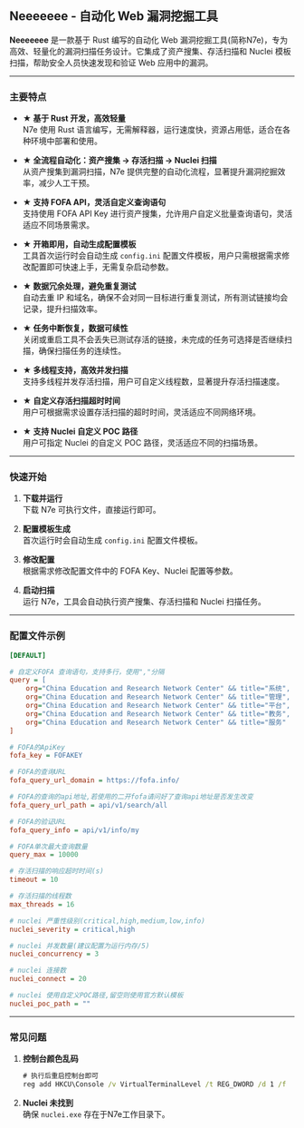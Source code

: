 ## Neeeeeee - 自动化 Web 漏洞挖掘工具

**Neeeeeee** 是一款基于 Rust 编写的自动化 Web 漏洞挖掘工具(简称N7e)，专为高效、轻量化的漏洞扫描任务设计。它集成了资产搜集、存活扫描和 Nuclei 模板扫描，帮助安全人员快速发现和验证 Web 应用中的漏洞。

---

### 主要特点

- **★ 基于 Rust 开发，高效轻量**  
  N7e 使用 Rust 语言编写，无需解释器，运行速度快，资源占用低，适合在各种环境中部署和使用。

- **★ 全流程自动化：资产搜集 → 存活扫描 → Nuclei 扫描**  
  从资产搜集到漏洞扫描，N7e 提供完整的自动化流程，显著提升漏洞挖掘效率，减少人工干预。

- **★ 支持 FOFA API，灵活自定义查询语句**  
  支持使用 FOFA API Key 进行资产搜集，允许用户自定义批量查询语句，灵活适应不同场景需求。

- **★ 开箱即用，自动生成配置模板**  
  工具首次运行时会自动生成 `config.ini` 配置文件模板，用户只需根据需求修改配置即可快速上手，无需复杂启动参数。

- **★ 数据冗余处理，避免重复测试**  
  自动去重 IP 和域名，确保不会对同一目标进行重复测试，所有测试链接均会记录，提升扫描效率。

- **★ 任务中断恢复，数据可续性**  
  关闭或重启工具不会丢失已测试存活的链接，未完成的任务可选择是否继续扫描，确保扫描任务的连续性。

- **★ 多线程支持，高效并发扫描**  
  支持多线程并发存活扫描，用户可自定义线程数，显著提升存活扫描速度。

- **★ 自定义存活扫描超时时间**  
  用户可根据需求设置存活扫描的超时时间，灵活适应不同网络环境。

- **★ 支持 Nuclei 自定义 POC 路径**  
  用户可指定 Nuclei 的自定义 POC 路径，灵活适应不同的扫描场景。

---

### 快速开始

1. **下载并运行**  
   下载 N7e 可执行文件，直接运行即可。

2. **配置模板生成**  
   首次运行时会自动生成 `config.ini` 配置文件模板。

3. **修改配置**  
   根据需求修改配置文件中的 FOFA Key、Nuclei 配置等参数。

4. **启动扫描**  
   运行 N7e，工具会自动执行资产搜集、存活扫描和 Nuclei 扫描任务。

---

### 配置文件示例

```ini
[DEFAULT]

# 自定义FOFA 查询语句，支持多行，使用","分隔
query = [
    org="China Education and Research Network Center" && title="系统",
    org="China Education and Research Network Center" && title="管理",
    org="China Education and Research Network Center" && title="平台",
    org="China Education and Research Network Center" && title="教务",
    org="China Education and Research Network Center" && title="服务"
]

# FOFA的ApiKey
fofa_key = FOFAKEY

# FOFA的查询URL
fofa_query_url_domain = https://fofa.info/

# FOFA的查询的api地址,若使用的二开fofa请问好了查询api地址是否发生改变
fofa_query_url_path = api/v1/search/all

# FOFA的验证URL
fofa_query_info = api/v1/info/my

# FOFA单次最大查询数量
query_max = 10000

# 存活扫描的响应超时时间(s)
timeout = 10

# 存活扫描的线程数
max_threads = 16

# nuclei 严重性级别(critical,high,medium,low,info)
nuclei_severity = critical,high

# nuclei 并发数量(建议配置为运行内存/5)
nuclei_concurrency = 3

# nuclei 连接数
nuclei_connect = 20

# nuclei 使用自定义POC路径,留空则使用官方默认模板
nuclei_poc_path = ""
```

---

### 常见问题

1. **控制台颜色乱码**  

   ```cmd
   # 执行后重启控制台即可
   reg add HKCU\Console /v VirtualTerminalLevel /t REG_DWORD /d 1 /f
   ```

2. **Nuclei 未找到**  
   确保 `nuclei.exe` 存在于N7e工作目录下。
